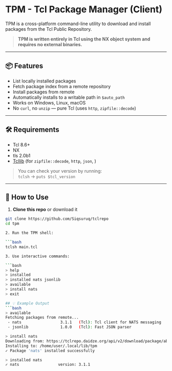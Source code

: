 # TPM - Tcl Package Manager (Client)

TPM is a cross-platform command-line utility to download and install packages from the Tcl Public Repository.

> **TPM is written entirely in Tcl using the NX object system and requires no external binaries.**

---

## 📦 Features

- List locally installed packages
- Fetch package index from a remote repository
- Install packages from remote
- Automatically installs to a writable path in `$auto_path`
- Works on Windows, Linux, macOS
- No `curl`, no `unzip` — pure Tcl (uses `http`, `zipfile::decode`)

---

## 🛠 Requirements

- Tcl 8.6+
- NX
- tls 2.0b1
- [Tcllib](https://core.tcl-lang.org/tcllib) (for `zipfile::decode`, `http`, `json`, )

> You can check your version by running:  
> `tclsh` → `puts $tcl_version`

---

## 🚀 How to Use

1. **Clone this repo** or download it

```bash
git clone https://github.com/Siqsuruq/tclrepo
cd tpm

2. Run the TPM shell:

```bash
tclsh main.tcl

3. Use interactive commands:

```bash
> help
> installed
> installed nats jsonlib
> available
> install nats
> exit

## 💡 Example Output
```bash
> available
Fetching packages from remote...
 - nats                 3.1.1   (Tcl): Tcl client for NATS messaging
 - jsonlib              1.0.0   (Tcl): Fast JSON parser

> install nats
Downloading from: https://tclrepo.daidze.org/api/v2/download/package/abc-uuid
Installing to: /home/user/.local/lib/tpm
✓ Package 'nats' installed successfully

> installed nats
✓ nats                 version: 3.1.1

